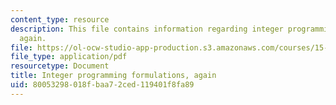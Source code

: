 ```yaml
---
content_type: resource
description: This file contains information regarding integer programming formulations,
  again.
file: https://ol-ocw-studio-app-production.s3.amazonaws.com/courses/15-053-optimization-methods-in-management-science-spring-2013/80053298018fbaa72ced119401f8fa89_MIT15_053S13_lec14.pdf
file_type: application/pdf
resourcetype: Document
title: Integer programming formulations, again
uid: 80053298-018f-baa7-2ced-119401f8fa89
---
```

